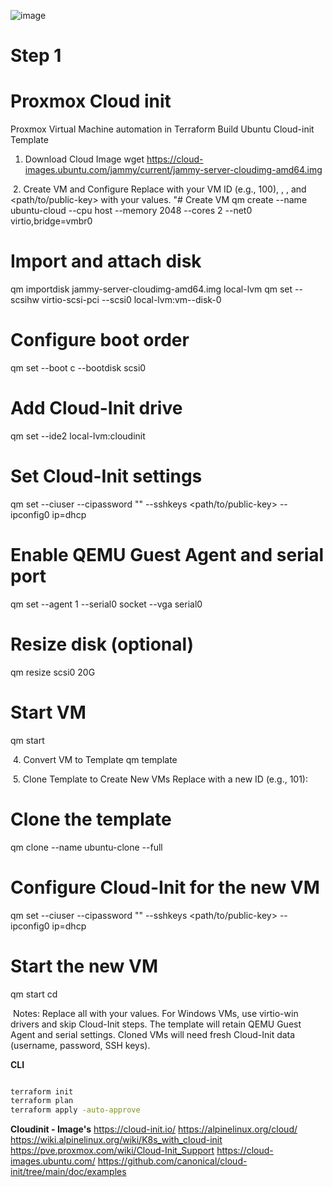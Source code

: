 
![image](https://github.com/user-attachments/assets/a1f84a31-640c-4da0-9d0e-6762a92dcf98)

# Step 1

# Proxmox Cloud init
Proxmox Virtual Machine automation in Terraform
Build Ubuntu Cloud-init Template
1. Download Cloud Image
wget <https://cloud-images.ubuntu.com/jammy/current/jammy-server-cloudimg-amd64.img>

​
2. Create VM and Configure
Replace <VM-ID> with your VM ID (e.g., 100), <username>, <password>, and <path/to/public-key> with your values.
"# Create VM
qm create <VM-ID> --name ubuntu-cloud --cpu host --memory 2048 --cores 2 --net0 virtio,bridge=vmbr0

# Import and attach disk
qm importdisk <VM-ID> jammy-server-cloudimg-amd64.img local-lvm
qm set <VM-ID> --scsihw virtio-scsi-pci --scsi0 local-lvm:vm-<VM-ID>-disk-0

# Configure boot order
qm set <VM-ID> --boot c --bootdisk scsi0

# Add Cloud-Init drive
qm set <VM-ID> --ide2 local-lvm:cloudinit

# Set Cloud-Init settings
qm set <VM-ID> --ciuser <username> --cipassword "<password>" --sshkeys <path/to/public-key> --ipconfig0 ip=dhcp

# Enable QEMU Guest Agent and serial port
qm set <VM-ID> --agent 1 --serial0 socket --vga serial0

# Resize disk (optional)
qm resize <VM-ID> scsi0 20G

# Start VM
qm start <VM-ID>

​
4. Convert VM to Template
qm template <VM-ID>

​
5. Clone Template to Create New VMs
Replace <NEW-VM-ID> with a new ID (e.g., 101):
# Clone the template
qm clone <VM-ID> <NEW-VM-ID> --name ubuntu-clone --full

# Configure Cloud-Init for the new VM
qm set <NEW-VM-ID> --ciuser <username> --cipassword "<password>" --sshkeys <path/to/public-key> --ipconfig0 ip=dhcp

# Start the new VM
qm start <NEW-VM-ID>cd


​
Notes:
Replace all <placeholders> with your values.
For Windows VMs, use virtio-win drivers and skip Cloud-Init steps.
The template will retain QEMU Guest Agent and serial settings. Cloned VMs will need fresh Cloud-Init data (username, password, SSH keys).



**CLI**
```bash

terraform init 
terraform plan
terraform apply -auto-approve

```

**Cloudinit - Image's** 
https://cloud-init.io/
https://alpinelinux.org/cloud/
https://wiki.alpinelinux.org/wiki/K8s_with_cloud-init
https://pve.proxmox.com/wiki/Cloud-Init_Support
https://cloud-images.ubuntu.com/
https://github.com/canonical/cloud-init/tree/main/doc/examples

